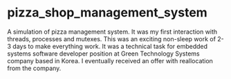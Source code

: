 # pizza_shop_management_system

A simulation of pizza management system. It was my first interaction with threads, processes and mutexes. This was an exciting non-sleep work of 2-3 days to make everything work. 
It was a technical task for embedded systems software developer position at Green Technology Systems company based in Korea. I eventually received an offer with reallocation from the company.

